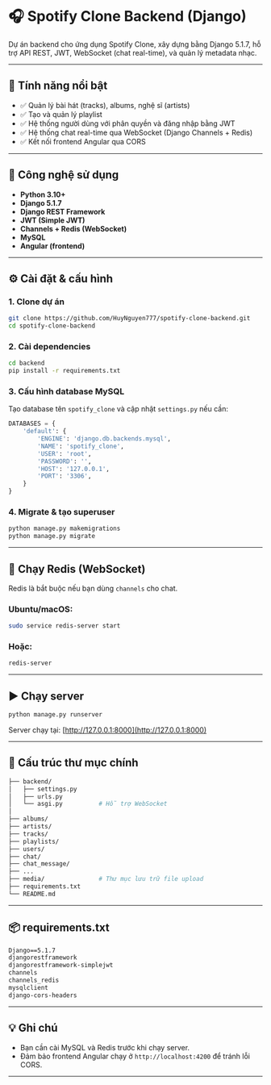 # 🎧 Spotify Clone Backend (Django)

Dự án backend cho ứng dụng Spotify Clone, xây dựng bằng Django 5.1.7, hỗ trợ API REST, JWT, WebSocket (chat real-time), và quản lý metadata nhạc.

---

## 🚀 Tính năng nổi bật

- ✅ Quản lý bài hát (tracks), albums, nghệ sĩ (artists)
- ✅ Tạo và quản lý playlist
- ✅ Hệ thống người dùng với phân quyền và đăng nhập bằng JWT
- ✅ Hệ thống chat real-time qua WebSocket (Django Channels + Redis)
- ✅ Kết nối frontend Angular qua CORS

---

## 🧱 Công nghệ sử dụng

- **Python 3.10+**
- **Django 5.1.7**
- **Django REST Framework**
- **JWT (Simple JWT)**
- **Channels + Redis (WebSocket)**
- **MySQL**
- **Angular (frontend)**

---

## ⚙️ Cài đặt & cấu hình

### 1. Clone dự án

```bash
git clone https://github.com/HuyNguyen777/spotify-clone-backend.git
cd spotify-clone-backend
```

### 2. Cài dependencies

```bash
cd backend
pip install -r requirements.txt
```

### 3. Cấu hình database MySQL

Tạo database tên `spotify_clone` và cập nhật `settings.py` nếu cần:

```python
DATABASES = {
    'default': {
        'ENGINE': 'django.db.backends.mysql',
        'NAME': 'spotify_clone',
        'USER': 'root',
        'PASSWORD': '',
        'HOST': '127.0.0.1',
        'PORT': '3306',
    }
}
```

### 4. Migrate & tạo superuser

```bash
python manage.py makemigrations
python manage.py migrate

```

---

## 🧪 Chạy Redis (WebSocket)

Redis là bắt buộc nếu bạn dùng `channels` cho chat.

### Ubuntu/macOS:

```bash
sudo service redis-server start
```

### Hoặc:

```bash
redis-server
```

---

## ▶️ Chạy server

```bash
python manage.py runserver
```

Server chạy tại: [http://127.0.0.1:8000](http://127.0.0.1:8000)

---

## 📁 Cấu trúc thư mục chính

```bash
├── backend/
│   ├── settings.py
│   ├── urls.py
│   └── asgi.py          # Hỗ trợ WebSocket
│
├── albums/
├── artists/
├── tracks/
├── playlists/
├── users/
├── chat/
├── chat_message/
├── ...
├── media/               # Thư mục lưu trữ file upload
├── requirements.txt
└── README.md
```

---

## 📦 requirements.txt

```txt
Django==5.1.7
djangorestframework
djangorestframework-simplejwt
channels
channels_redis
mysqlclient
django-cors-headers
```

---

## 💡 Ghi chú

- Bạn cần cài MySQL và Redis trước khi chạy server.
- Đảm bảo frontend Angular chạy ở `http://localhost:4200` để tránh lỗi CORS.

---



